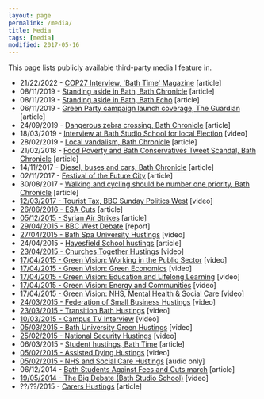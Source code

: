 ```yaml
---
layout: page
permalink: /media/
title: Media
tags: [media]
modified: 2017-05-16
---
```


This page lists publicly available third-party media I feature in.

<ul>
  <li>21/22/2022 - <a href=".././2022/11/21/cop27-bath-time.html">COP27 Interview, 'Bath Time' Magazine</a> [article]</li>
  <li>08/11/2019 - <a href="https://www.somersetlive.co.uk/news/somerset-news/bath-green-lib-dem-tactical-3515018">Standing aside in Bath, Bath Chronicle</a> [article]</li>
  <li>08/11/2019 - <a href="https://www.bathecho.co.uk/news/politics/bath-green-party-candidate-steps-aside-unify-votes-87121/">Standing aside in Bath, Bath Echo</a> [article]</li>
  <li>06/11/2019 - <a href="https://www.theguardian.com/politics/blog/live/2019/nov/06/general-election-news-latest-boris-johnson-corbyn-dismisses-boris-johnsons-stalin-slur-as-nonsense-live-news?page=with:block-5dc2d7fb8f0867dcebfcfc6c">Green Party campaign launch coverage, The Guardian</a> [article]</li>
  <li>24/09/2019 - <a href="https://www.somersetlive.co.uk/news/somerset-news/horrified-parent-says-bad-parking-3354037">Dangerous zebra crossing, Bath Chronicle</a> [article]</li>
  <li>18/03/2019 - <a href="https://www.youtube.com/watch?v=TgaHZ_Geg8M">Interview at Bath Studio School for local Election</a> [video]</li>
  <li>28/02/2019 - <a href="https://www.pressreader.com/uk/bath-chronicle/20190228/281569472020800">Local vandalism, Bath Chronicle</a> [article]</li>
  <li>21/02/2018 - <a href="https://www.bathchronicle.co.uk/news/bath-news/politician-who-received-infamous-bath-1245536">Food Poverty and Bath Conservatives Tweet Scandal, Bath Chronicle</a> [article]</li>
  <li>14/11/2017 - <a href="https://www.bathchronicle.co.uk/news/bath-news/dominic-tristram-diesel-debate-modern-771260">Diesel, buses and cars, Bath Chronicle</a> [article]</li>
  <li>02/11/2017 - <a href="https://stridetreglown.com/can-we-make-bath-the-uks-most-liveable-city/">Festival of the Future City</a> [article]</li>
  <li>30/08/2017 - <a href="https://www.bathchronicle.co.uk/news/bath-news/walking-cycling-should-number-one-398901">Walking and cycling should be number one priority, Bath Chronicle</a> [article]</li>
  <li><a href="https://youtu.be/ExL-_S6o82I">
  12/03/2017 - Tourist Tax, BBC Sunday Politics West</a> [video]</li>
  <li><a href="http://www.bathecho.co.uk/opinions/letters/dominic-tristram-ben-howlett-votes-to-cut-vital-esa-payments-to-the-disabled-65885/">
  26/06/2016 - ESA Cuts</a> [article]</li>
  <li><a href="http://www.bathecho.co.uk/opinions/letters/dominic-tristram-syria-air-strikes-65067/">
  05/12/2015 - Syrian Air Strikes</a> [article]</li>
  <li><a href="https://www.bbc.co.uk/news/live/uk-england-32521350">
  29/04/2015 - BBC West Debate</a> [report]</li>
  <li><a href="https://www.youtube.com/watch?v=tHXsIe_LJYk">
  27/04/2015 - Bath Spa University Hustings</a> [video]</li>
  <li>24/04/2015 - <a href="https://preview.hayesfield.com/index.php/news-events/page/24/">Hayesfield School hustings</a> [article]</li>
  <li><a href="https://youtu.be/jgOXDeicmk4">
  23/04/2015 - Churches Together Hustings</a> [video]</li>
  <li><a href="https://youtu.be/OpqsccWIg-o">
  17/04/2015 - Green Vision: Working in the Public Sector</a> [video]</li>
  <li><a href="https://youtu.be/JrrjbG8uIvQ">
  17/04/2015 - Green Vision: Green Economics</a> [video]</li>
  <li><a href="https://youtu.be/0cZOGAi_whc">
  17/04/2015 - Green Vision: Education and Lifelong Learning</a> [video]</li>
  <li><a href="https://youtu.be/vGjeNovK664">
  17/04/2015 - Green Vision: Energy and Communities</a> [video]</li>
  <li><a href="https://youtu.be/mEHEpaBnNRw">
  17/04/2015 - Green Vision: NHS, Mental Health &amp; Social Care</a> [video]</li>
  <li><a href="https://youtu.be/Pn1RF_gxd4Q">
  24/03/2015 - Federation of Small Business Hustings</a> [video]</li>
  <li><a href="https://youtu.be/2b5pCDOUZGw">
  23/03/2015 - Transition Bath Hustings</a> [video]</li>
  <li><a href="https://youtu.be/3clDK_CTQNg">
  10/03/2015 - Campus TV Interview</a> [video]</li>
  <li><a href="https://youtu.be/U3kEPbh6aps">
  05/03/2015 - Bath University Green Hustings</a> [video]</li>
  <li><a href="https://youtu.be/sw2sEjL6ZXk">
  25/02/2015 - National Security Hustings</a> [video]</li>
  <li>06/03/2015 - <a href="http://unibathtime.co.uk/2015/03/06/bath-green-candidate-dominic-tristram-faces-students-in-second-hustings/">Student hustings, Bath Time</a> [article]</li>
  <li><a href="https://youtu.be/3iUoHTuMbn0">
  05/02/2015 - Assisted Dying Hustings</a> [video]</li>
  <li><a href="https://youtu.be/lmdrxqjYnUg">
  05/02/2015 - NHS and Social Care Hustings</a> [audio only]</li>
  <li>06/12/2014 - <a href="https://standingstonesblog.blogspot.com/2014/12/bath-students-against-fees-and-cuts.html?m=1">Bath Students Against Fees and Cuts march</a> [article]</li>
  <li><a href="https://youtu.be/zy-5MbpOHYE">
  19/05/2014 - The Big Debate (Bath Studio School)</a> [video]</li>
  <li>??/??/2015 - <a href="https://www.banescarerscentre.org.uk/news/baths-parliamentary-candidates-t/">Carers Hustings</a> [article]</li>
</ul>
